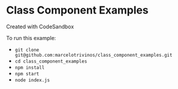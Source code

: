 # Class Component Examples

Created with CodeSandbox

To run this example:

- `git clone git@github.com:marcelotrivinos/class_component_examples.git`
- `cd class_component_examples`
- `npm install`
- `npm start` 
- `node index.js`
